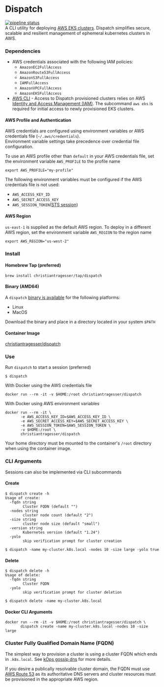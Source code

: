 # Dispatch  
[![pipeline status](https://gitlab.com/christianTragesser/dispatch/badges/master/pipeline.svg)](https://gitlab.com/christianTragesser/dispatch/commits/master)  
A CLI utility for deploying [AWS EKS clusters](https://aws.amazon.com/eks/). Dispatch simplifies secure, scalable and resilient management of ephemeral kubernetes clusters in AWS.

### Dependencies
* AWS credentials associated with the following IAM policies:
  - `AmazonEC2FullAccess`
  - `AmazonRoute53FullAccess`
  - `AmazonS3FullAccess`
  - `IAMFullAccess`
  - `AmazonVPCFullAccess`
  - `AmazonEKSFullAccess`
* [AWS CLI](https://docs.aws.amazon.com/cli/latest/userguide/getting-started-install.html) - Access to Dispatch provisioned clusters relies on AWS [Identity and Access Management (IAM)](https://aws.amazon.com/iam/).  The subcommand `aws eks` is required for initial access to newly provisioned EKS clusters. 


#### AWS Profile and Authentication
AWS credentials are configured using environment variables or AWS credentials file (`~/.aws/credentials`).  
Environment variable settings take precedence over credential file configuration.

To use an AWS profile other than `default` in your AWS credentials file, set the environment variable `AWS_PROFILE` to the profile name
```
export AWS_PROFILE="my-profile"
```

The following environment variables must be configured if the AWS credentials file is not used:
  - `AWS_ACCESS_KEY_ID`
  - `AWS_SECRET_ACCESS_KEY`
  - `AWS_SESSION_TOKEN`([STS session](https://docs.aws.amazon.com/STS/latest/APIReference/welcome.html))  

#### AWS Region

`us-east-1` is supplied as the default AWS region.  To deploy in a different AWS region, set the environment variable `AWS_REGION` to the region name
```
export AWS_REGION="us-west-2"
```

### Install
#### Homebrew Tap (preferred)
```
brew install christiantragesser/tap/dispatch
```

#### Binary (AMD64)
A `dispatch` [binary is available](https://github.com/christianTragesser/dispatch/releases) for the following platforms: 
* Linux
* MacOS  

Download the binary and place in a directory located in your system `$PATH`

#### Container Image
[christiantragesser/dispatch](https://hub.docker.com/repository/docker/christiantragesser/dispatch)

### Use
Run `dispatch` to start a session (preferred)
```
$ dispatch
```

With Docker using the AWS credentials file
```
docker run --rm -it -v $HOME:/root christiantragesser/dispatch
```

With Docker using AWS environment variables
```
docker run --rm -it \
       -e AWS_ACCESS_KEY_ID=$AWS_ACCESS_KEY_ID \
       -e AWS_SECRET_ACCESS_KEY=$AWS_SECRET_ACCESS_KEY \
       -e AWS_SESSION_TOKEN=$AWS_SESSION_TOKEN \
       -v $HOME:/root \
       christiantragesser/dispatch
```

Your home directory must be mounted to the container's `/root` directory when using the container image.

### CLI Arguments
Sessions can also be implemented via CLI subcommands
#### Create
```
$ dispatch create -h
Usage of create:
  -fqdn string
    	Cluster FQDN (default "")
  -nodes string
    	cluster node count (default "2")
  -size string
    	cluster node size (default "small")
  -version string
    	Kubernetes version (default "1.24")
  -yolo
    	skip verification prompt for cluster creation
```
```
$ dispatch -name my-cluster.k8s.local -nodes 10 -size large -yolo true
```
#### Delete
```
$ dispatch delete -h
Usage of delete:
  -fqdn string
    	Cluster FQDN
  -yolo
    	skip verification prompt for cluster deletion
```
```
$ dispatch delete -name my-cluster.k8s.local
```

#### Docker CLI Arguments
```
docker run --rm -it -v $HOME:/root christiantragesser/dispatch \
       dispatch create -name my-cluster.k8s.local -nodes 10 -size large
```

### Cluster Fully Qualified Domain Name (FQDN)
The simplest way to provision a cluster is using a cluster FQDN which ends in `.k8s.local`. See [kOps gossip dns](https://kops.sigs.k8s.io/gossip/) for more details.  

If you desire a publically resolvable cluster domain, the FQDN must use [AWS Route 53](https://aws.amazon.com/route53/) as its authoritative DNS servers and cluster resources must be provisioned in the appropriate AWS region.
